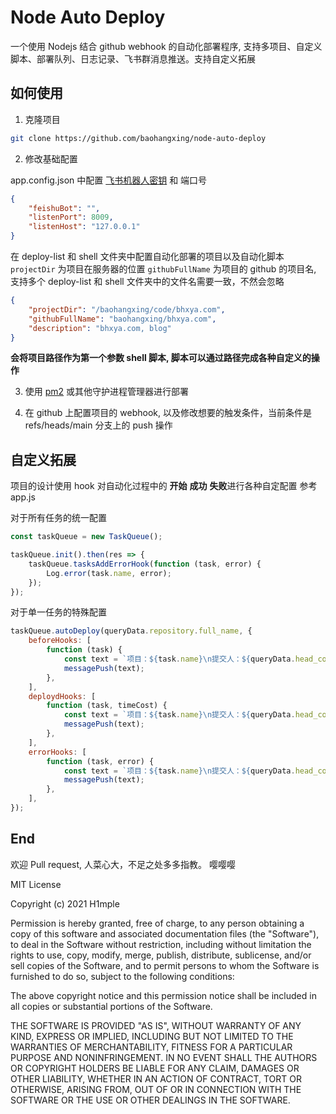 # Node Auto Deploy

一个使用 Nodejs 结合 github webhook 的自动化部署程序, 支持多项目、自定义脚本、部署队列、日志记录、飞书群消息推送。支持自定义拓展

## 如何使用

1. 克隆项目

```sh
git clone https://github.com/baohangxing/node-auto-deploy
```

2. 修改基础配置

app.config.json 中配置 [飞书机器人密钥](https://www.feishu.cn/hc/zh-CN/articles/360024984973) 和 端口号

```json
{
    "feishuBot": "",
    "listenPort": 8009,
    "listenHost": "127.0.0.1"
}
```

在 deploy-list 和 shell 文件夹中配置自动化部署的项目以及自动化脚本
`projectDir` 为项目在服务器的位置
`githubFullName` 为项目的 github 的项目名, 支持多个
deploy-list 和 shell 文件夹中的文件名需要一致，不然会忽略

```json
{
    "projectDir": "/baohangxing/code/bhxya.com",
    "githubFullName": "baohangxing/bhxya.com",
    "description": "bhxya.com, blog"
}
```

**会将项目路径作为第一个参数 shell 脚本, 脚本可以通过路径完成各种自定义的操作**

3. 使用 [pm2](https://pm2.keymetrics.io/) 或其他守护进程管理器进行部署

4. 在 github 上配置项目的 webhook, 以及修改想要的触发条件，当前条件是 refs/heads/main 分支上的 push 操作

## 自定义拓展

项目的设计使用 hook 对自动化过程中的 **开始** **成功** **失败**进行各种自定配置
参考 app.js

对于所有任务的统一配置

```js
const taskQueue = new TaskQueue();

taskQueue.init().then(res => {
    taskQueue.tasksAddErrorHook(function (task, error) {
        Log.error(task.name, error);
    });
});
```

对于单一任务的特殊配置

```js
taskQueue.autoDeploy(queryData.repository.full_name, {
    beforeHooks: [
        function (task) {
            const text = `项目：${task.name}\n提交人：${queryData.head_commit.author.username}\n提交信息：${queryData.head_commit.message}\n开始部署...\n`;
            messagePush(text);
        },
    ],
    deploydHooks: [
        function (task, timeCost) {
            const text = `项目：${task.name}\n提交人：${queryData.head_commit.author.username}\n提交信息：${queryData.head_commit.message}\n状态：部署成功(${timeCost}s)\n`;
            messagePush(text);
        },
    ],
    errorHooks: [
        function (task, error) {
            const text = `项目：${task.name}\n提交人：${queryData.head_commit.author.username}\n提交信息：${queryData.head_commit.message}\n状态：部署错误(${error})\n`;
            messagePush(text);
        },
    ],
});
```

## End

欢迎 Pull request, 人菜心大，不足之处多多指教。 嘤嘤嘤









MIT License

Copyright (c) 2021 H1mple

Permission is hereby granted, free of charge, to any person obtaining a copy
of this software and associated documentation files (the "Software"), to deal
in the Software without restriction, including without limitation the rights
to use, copy, modify, merge, publish, distribute, sublicense, and/or sell
copies of the Software, and to permit persons to whom the Software is
furnished to do so, subject to the following conditions:

The above copyright notice and this permission notice shall be included in all
copies or substantial portions of the Software.

THE SOFTWARE IS PROVIDED "AS IS", WITHOUT WARRANTY OF ANY KIND, EXPRESS OR
IMPLIED, INCLUDING BUT NOT LIMITED TO THE WARRANTIES OF MERCHANTABILITY,
FITNESS FOR A PARTICULAR PURPOSE AND NONINFRINGEMENT. IN NO EVENT SHALL THE
AUTHORS OR COPYRIGHT HOLDERS BE LIABLE FOR ANY CLAIM, DAMAGES OR OTHER
LIABILITY, WHETHER IN AN ACTION OF CONTRACT, TORT OR OTHERWISE, ARISING FROM,
OUT OF OR IN CONNECTION WITH THE SOFTWARE OR THE USE OR OTHER DEALINGS IN THE
SOFTWARE.
